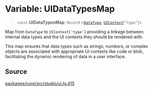 # Variable: UIDataTypesMap

> `const` **UIDataTypesMap**: `Record` \<[`DataType`](../../data/type-aliases/DataType.md), [`UIContext`](../type-aliases/UIContext.md)\[`"type"`\]\>

Map from `DataType` to `UIContext['type']` providing a linkage between internal data types and the UI contexts they should be rendered with.

This map ensures that data types such as strings, numbers, or complex objects are associated with appropriate UI contexts like code or blob, 
facilitating the dynamic rendering of data in a user interface.

## Source

[packages/core/src/studio/ui.ts:415](https://github.com/VictorS67/encre/blob/42c3bddca4be2d23ad959c1c99381eefbf43789c/packages/core/src/studio/ui.ts#L415)
